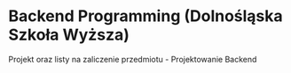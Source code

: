 # Backend Programming (Dolnośląska Szkoła Wyższa)

Projekt oraz listy na zaliczenie przedmiotu - Projektowanie Backend

